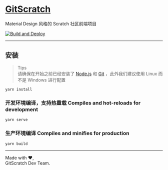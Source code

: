 # [GitScratch](https://uniscratch.github.io/)

Material Design 风格的 Scratch 社区前端项目  

[![Build and Deploy](https://github.com/UniScratch/GitScratchFrontend/actions/workflows/main.yml/badge.svg?branch=main)](https://github.com/UniScratch/GitScratchFrontend/actions/workflows/main.yml)

***

## 安装


> Tips  
> 请确保在开始之前已经安装了 [Node.js](https:////www.nodejs.org) 和 [Git](https://git-scm.com/) ，此外我们建议使用 Linux 而不是 Windows 进行配置


```
yarn install
```

### 开发环境编译，支持热重载 Compiles and hot-reloads for development
```
yarn serve
```

### 生产环境编译 Compiles and minifies for production
```
yarn build
```


***

Made with ❤️,  
GitScratch Dev Team.
